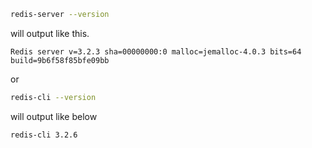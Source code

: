 ```bash
redis-server --version
```
will output like this.
```
Redis server v=3.2.3 sha=00000000:0 malloc=jemalloc-4.0.3 bits=64 build=9b6f58f85bfe09bb
```

or

```bash
redis-cli --version
```
will output like below
```
redis-cli 3.2.6
```
